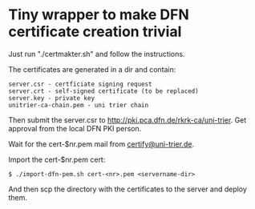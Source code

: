 Tiny wrapper to make DFN certificate creation trivial
=====================================================

Just run "./certmakter.sh" and follow the instructions.

The certificates are generated in a <servername> dir and contain:
```
server.csr - certficiate signing request
server.crt - self-signed certificate (to be replaced)
server.key - private key
unitrier-ca-chain.pem - uni trier chain
```

Then submit the server.csr to http://pki.pca.dfn.de/rkrk-ca/uni-trier.
Get approval from the local DFN PKI person. 

Wait for the cert-$nr.pem mail from certify@uni-trier.de. 

Import the cert-$nr.pem cert:
```
$ ./import-dfn-pem.sh cert-<nr>.pem <servername-dir>
```

And then scp the directory with the certificates to the server and deploy
them.



